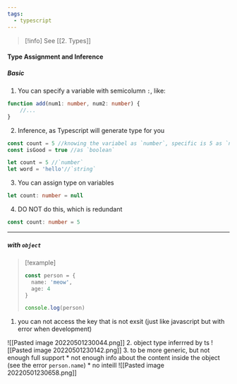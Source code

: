 ```yaml
---
tags:
  - typescript
---
```


>[!info]
>See [[2. Types]] 

#### Type Assignment and Inference

##### Basic
1. You can specify a variable with semicolumn `:`, like:
```ts
function add(num1: number, num2: number) {
	//...
}
```
2. Inference, as Typescript will generate type for you
```ts
const count = 5 //knowing the variabel as `number`, specific is 5 as `number`
const isGood = true //as `boolean`

let count = 5 //`number`
let word = 'hello'//`string`
```
3. You can assign type on variables
```ts
let count: number = null
```
4. DO NOT do this, which is redundant
```ts
const count: number = 5
```

---
##### with `object`

>[!example]
>```ts
>const person = {
>	name: 'meow',
>	age: 4
>}
>
>console.log(person)

1. you can not access the key that is not exsit (just like javascript but with error when development)

![[Pasted image 20220501230044.png]]
2. object type inferrred by ts
 ![[Pasted image 20220501230142.png]]
3. to be more generic, but not enough full support 
	* not enough info about the content inside the object (see the error `person.name`)
	* no inteill
![[Pasted image 20220501230658.png]]